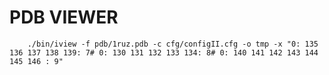 # PDB VIEWER



		./bin/iview -f pdb/1ruz.pdb -c cfg/configII.cfg -o tmp -x "0: 135 136 137 138 139: 7# 0: 130 131 132 133 134: 8# 0: 140 141 142 143 144 145 146 : 9" 
